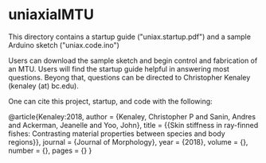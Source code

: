 # uniaxialMTU

This directory contains a startup guide ("uniax.startup.pdf") and a sample Arduino sketch ("uniax.code.ino")

Users can download the sample sketch and begin control and fabrication of an MTU. Users will find the startup guide helpful in answering most questions. Beyong that, questions can be directed to Christopher Kenaley (kenaley (at) bc.edu).

One can cite this project, startup, and code with the following:

@article{Kenaley:2018,
author = {Kenaley, Christopher P and Sanin, Andres and Ackerman, Jeanelle and Yoo, John},
title = {{Skin stiffness in ray-finned fishes: Contrasting material properties between species and body regions}},
journal = {Journal of Morphology},
year = {2018},
volume = {},
number = {},
pages = {}
}
